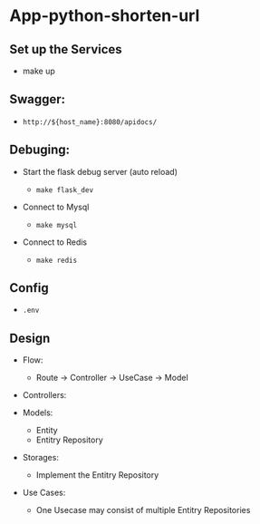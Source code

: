 # App-python-shorten-url



## Set up the Services
 * make up


## Swagger:
  * `http://${host_name}:8080/apidocs/`

## Debuging:
  * Start the flask debug server (auto reload)
    * `make flask_dev`

  * Connect to Mysql
    * `make mysql`

  * Connect to Redis
    * `make redis`

## Config
  * `.env`


## Design
  * Flow:
    * Route -> Controller -> UseCase -> Model

  * Controllers:

  * Models:
    * Entity
    * Entitry Repository

  * Storages:
    * Implement the Entitry Repository

  * Use Cases:
    * One Usecase may consist of multiple Entitry Repositories
